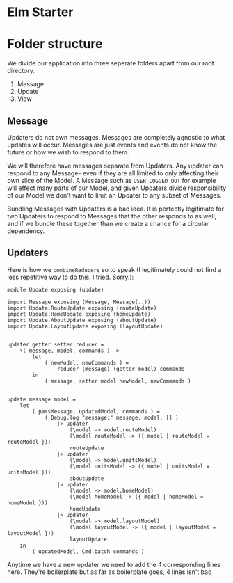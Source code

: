 # Elm Starter

# Folder structure

We divide our application into three seperate folders apart from our root directory.

1) Message
2) Update
3) View

## Message

Updaters do not own messages. Messages are completely agnostic to what updates will
occur. Messages are just events and events do not know the future or how we wish to respond
to them.

We will therefore have messages separate from Updaters. Any updater can respond to any
Message- even if they are all limited to only affecting their own slice of the Model.
A Message such as `USER_LOGGED_OUT` for example will effect many parts of our Model,
and given Updaters divide responsibility of our Model we don't want to limit an Updater
to any subset of Messages.

Bundling Messages with Updaters is a bad idea. It is perfectly legitimate for two Updaters
to respond to Messages that the other responds to as well, and if we bundle these together
than we create a chance for a circular dependency.

## Updaters




Here is how we `combineReducers` so to speak
(I legitimately could not find a less repetitive way to do this. I tried. Sorry.):

```
module Update exposing (update)

import Message exposing (Message, Message(..))
import Update.RouteUpdate exposing (routeUpdate)
import Update.HomeUpdate exposing (homeUpdate)
import Update.AboutUpdate exposing (aboutUpdate)
import Update.LayoutUpdate exposing (layoutUpdate)


updater getter setter reducer =
    \( message, model, commands ) ->
        let
            ( newModel, newCommands ) =
                reducer (message) (getter model) commands
        in
            ( message, setter model newModel, newCommands )


update message model =
    let
        ( passMessage, updatedModel, commands ) =
            ( Debug.log "message:" message, model, [] )
                |> updater
                    (\model -> model.routeModel)
                    (\model routeModel -> ({ model | routeModel = routeModel }))
                    routeUpdate
                |> updater
                    (\model -> model.unitsModel)
                    (\model unitsModel -> ({ model | unitsModel = unitsModel }))
                    aboutUpdate
                |> updater
                    (\model -> model.homeModel)
                    (\model homeModel -> ({ model | homeModel = homeModel }))
                    homeUpdate
                |> updater
                    (\model -> model.layoutModel)
                    (\model layoutModel -> ({ model | layoutModel = layoutModel }))
                    layoutUpdate
    in
        ( updatedModel, Cmd.batch commands )
```

Anytime we have a new updater we need to add the 4 corresponding lines here. They're
boilerplate but as far as boilerplate goes, 4 lines isn't bad
